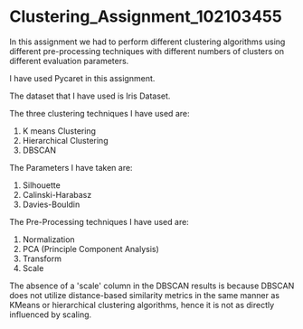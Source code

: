 # Clustering_Assignment_102103455

In this assignment we had to perform different clustering algorithms using different pre-processing techniques with different numbers of clusters on different evaluation parameters.

I have used Pycaret in this assignment.

The dataset that I have used is Iris Dataset.

The three clustering techniques I have used are:
1. K means Clustering
2. Hierarchical Clustering
3. DBSCAN

The Parameters I have taken are:
1. Silhouette
2. Calinski-Harabasz
3. Davies-Bouldin

The Pre-Processing techniques I have used are:
1. Normalization
2. PCA (Principle Component Analysis)
3. Transform
4. Scale

The absence of a 'scale' column in the DBSCAN results is because DBSCAN does not utilize distance-based similarity metrics in the same manner as KMeans or hierarchical clustering algorithms, hence it is not as directly influenced by scaling.



